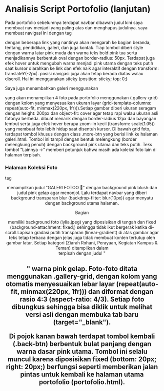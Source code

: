 # Analisis Script Portofolio (lanjutan)

Pada portofolio sebelumnya terdapat navbar dibawah judul kini saya membuat nav menjadi yang paling atas dan menghapus judulnya. saya membuat navigasi ini dengan tag <nav> dengan beberapa link <a> yang nantinya akan mengarah ke bagian beranda, tentang, pendidikan, galeri, dan juga kontak. Tiap tombol diberi style dengan warna latar pink muda dan warna teks bold pink tua serta menjadikannya berbentuk oval dengan border-radius: 50px. Terdapat juga efek hover untuk mengubah warna menjadi pink utama dengan teks putih saat kursor diarahkan ke link dan efek naik agar interaktif dengan transform: translateY(-2px). posisi navigasi juga akan tetap berada diatas walau discroll. Hal ini menggunakan sticky (position: sticky; top: 0;)

Saya juga menambahkan galeri menggunakan <section> yang akan menampilkan 4 foto pada portofolio menggunakan (.gallery-grid) dengan kolom yang menyesuaikan ukuran layar (grid-template-columns: repeat(auto-fit, minmax(220px, 1fr))).Setiap gambar diberi ukuran seragam dengan height: 200px dan object-fit: cover agar tetap rapi walau ukuran asli fotonya berbeda. dibuat menarik dengan border-radius 12px dan bayangan lembut serta juga efek hover berupa zoom-in kecil (transform: scale(1.05)) yang membuat foto lebih hidup saat disentuh kursor. Di bawah grid foto, terdapat tombol khusus dengan class .more-btn yang berisi link ke halaman galeri.html. Tombol ini tampil dengan bentuk melengkung (border melengkung penuh) dengan background pink utama dan teks putih. Teks tombol "Lainnya →" memberi petunjuk bahwa masih ada koleksi foto lain di halaman terpisah.

# Halaman Koleksi Foto

tag <header> menampilkan judul "GALERI FOTOO 📸" dengan background pink blush dan judul pink gelap agar menonjol. Lalu terdapat navbar yang diberi background transparan blur (backdrop-filter: blur(10px)) agar menyatu dengan background utama halaman.

Bagian <main> memiliki background foto (lylia.jpeg) yang diposisikan di tengah dan fixed (background-attachment: fixed;) sehingga tidak ikut bergerak ketika di-scroll.Lapisan gradasi putih transparan (linear-gradient) di atas gambar agar teks tetap terbaca dengan jelas juga tidak membuat konten tertutup oleh gambar latar. Setiap kategori (Ziarah Rohani, Perayaan, Kegiatan Kampus & Teman) ditampilkan dalam <section> terpisah dengan judul "<h2>" warna pink gelap. Foto-foto ditata menggunakan .gallery-grid, dengan kolom yang otomatis menyesuaikan lebar layar (repeat(auto-fit, minmax(220px, 1fr))) dan  diformat dengan rasio 4:3 (aspect-ratio: 4/3). Setiap foto dibungkus <a> sehingga bisa diklik untuk melihat versi asli dengan membuka tab baru (target="_blank").

Di pojok kanan bawah terdapat tombol kembali (.back-btn) berbentuk bulat panjang dengan warna dasar pink utama. Tombol ini selalu muncul karena diposisikan fixed (bottom: 20px; right: 20px;) berfungsi seperti memberikan jalan pintas untuk kembali ke halaman utama portofolio (portofolio.html).